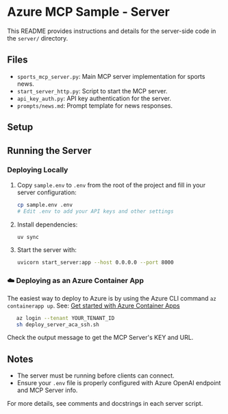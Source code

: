 # Azure MCP Sample - Server

This README provides instructions and details for the server-side code in the `server/` directory.

## Files
- `sports_mcp_server.py`: Main MCP server implementation for sports news.
- `start_server_http.py`: Script to start the MCP server.
- `api_key_auth.py`: API key authentication for the server.
- `prompts/news.md`: Prompt template for news responses.

## Setup


## Running the Server


### Deploying Locally
1. Copy `sample.env` to `.env` from the root of the project and fill in your server configuration:
   ```bash
   cp sample.env .env
   # Edit .env to add your API keys and other settings
   ```
2. Install dependencies:
   ```bash
   uv sync
   ```

3. Start the server with:
   ```bash
   uvicorn start_server:app --host 0.0.0.0 --port 8000
   ```


### ☁️ Deploying as an Azure Container App

The easiest way to deploy to Azure is by using the Azure CLI command `az containerapp up`.
See: [Get started with Azure Container Apps](https://learn.microsoft.com/en-us/azure/container-apps/get-started?tabs=bash)

```bash
   az login --tenant YOUR_TENANT_ID
   sh deploy_server_aca_ssh.sh
```

Check the output message to get the MCP Server's KEY and URL. 


## Notes
- The server must be running before clients can connect.
- Ensure your `.env` file is properly configured with Azure OpenAI endpoint and MCP Server info.

For more details, see comments and docstrings in each server script.
